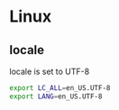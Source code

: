 # Linux

## locale

locale is set to UTF-8

```bash
export LC_ALL=en_US.UTF-8
export LANG=en_US.UTF-8
```
